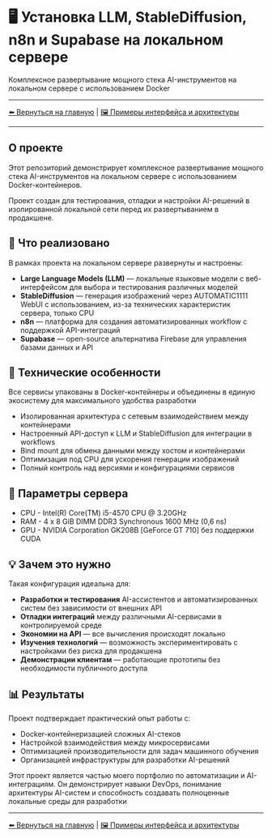 # 🖥️ Установка LLM, StableDiffusion, n8n и Supabase на локальном сервере

Комплексное развертывание мощного стека AI-инструментов на локальном сервере с использованием Docker

---

[⬅️ Вернуться на главную](https://github.com/VladimirMenshikov/VladimirMenshikov/blob/main/README.md) | [🖼️ Примеры интерфейса и архитектуры](./img/readme.md)

---

## О проекте

Этот репозиторий демонстрирует комплексное развертывание мощного стека AI-инструментов на локальном сервере с использованием Docker-контейнеров. 

Проект создан для тестирования, отладки и настройки AI-решений в изолированной локальной сети перед их развертыванием в продакшене.

## 🎯 Что реализовано

В рамках проекта на локальном сервере развернуты и настроены:
- **Large Language Models (LLM)** — локальные языковые модели с веб-интерфейсом для выбора и тестирования различных моделей
- **StableDiffusion** — генерация изображений через AUTOMATIC1111 WebUI с использованием, из-за технических характеристик сервера, только CPU
- **n8n** — платформа для создания автоматизированных workflow с поддержкой API-интеграций
- **Supabase** — open-source альтернатива Firebase для управления базами данных и API

## 🔧 Технические особенности

Все сервисы упакованы в Docker-контейнеры и объединены в единую экосистему для максимального удобства разработки

- Изолированная архитектура с сетевым взаимодействием между контейнерами
- Настроенный API-доступ к LLM и StableDiffusion для интеграции в workflows
- Bind mount для обмена данными между хостом и контейнерами
- Оптимизация под CPU для ускорения генерации изображений
- Полный контроль над версиями и конфигурациями сервисов

## 🔧 Параметры сервера

- CPU - Intel(R) Core(TM) i5-4570 CPU @ 3.20GHz
- RAM - 4 x 8 GiB DIMM DDR3 Synchronous 1600 MHz (0,6 ns)
- GPU - NVIDIA Corporation GK208B [GeForce GT 710] без поддержки CUDA

## 💡 Зачем это нужно

Такая конфигурация идеальна для:

- **Разработки и тестирования** AI-ассистентов и автоматизированных систем без зависимости от внешних API
- **Отладки интеграций** между различными AI-сервисами в контролируемой среде
- **Экономии на API** — все вычисления происходят локально
- **Изучения технологий** — возможность экспериментировать с настройками без риска для продакшена
- **Демонстрации клиентам** — работающие прототипы без необходимости публичного доступа

## 📊 Результаты

Проект подтверждает практический опыт работы с:

- Docker-контейнеризацией сложных AI-стеков
- Настройкой взаимодействия между микросервисами
- Оптимизацией производительности для задач машинного обучения
- Организацией инфраструктуры для разработки AI-решений

Этот проект является частью моего портфолио по автоматизации и AI-интеграциям. Он демонстрирует навыки DevOps, понимание архитектуры AI-систем и способность создавать полноценные локальные среды для разработки

---

[⬅️ Вернуться на главную](https://github.com/VladimirMenshikov/VladimirMenshikov/blob/main/README.md) | [🖼️ Примеры интерфейса и архитектуры](./img/readme.md)
